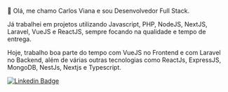 👋 Olá, me chamo Carlos Viana e sou Desenvolvedor Full Stack. 

Já trabalhei em projetos utilizando Javascript, PHP, NodeJS, NextJS, Laravel, VueJS e ReactJS, sempre focando na qualidade e tempo de entrega.

Hoje, trabalho boa parte do tempo com VueJS no Frontend e com Laravel no Backend, além de várias outras tecnologias como ReactJs, ExpressJS, MongoDB, NestJs, Nextjs e Typescript.

[![Linkedin Badge](https://img.shields.io/badge/-LinkedIn-blue?style=flat-square&logo=Linkedin&logoColor=white&link=https://www.linkedin.com/in/carlos-eduardo-alves-viana/)](https://www.linkedin.com/in/carlos-eduardo-alves-viana/)
